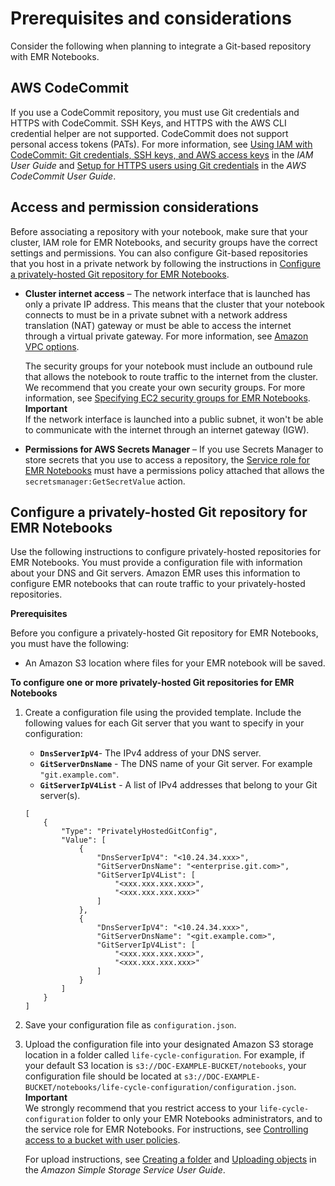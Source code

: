 # Prerequisites and considerations<a name="emr-managed-notebooks-git-considerations"></a>

Consider the following when planning to integrate a Git\-based repository with EMR Notebooks\.

## AWS CodeCommit<a name="code-commit-considerations"></a>

If you use a CodeCommit repository, you must use Git credentials and HTTPS with CodeCommit\. SSH Keys, and HTTPS with the AWS CLI credential helper are not supported\. CodeCommit does not support personal access tokens \(PATs\)\. For more information, see [Using IAM with CodeCommit: Git credentials, SSH keys, and AWS access keys](https://docs.aws.amazon.com/IAM/latest/UserGuide/id_credentials_ssh-keys.html) in the *IAM User Guide* and [Setup for HTTPS users using Git credentials](https://docs.aws.amazon.com/codecommit/latest/userguide/setting-up-gc.html) in the *AWS CodeCommit User Guide*\.

## Access and permission considerations<a name="access-considerations"></a>

Before associating a repository with your notebook, make sure that your cluster, IAM role for EMR Notebooks, and security groups have the correct settings and permissions\. You can also configure Git\-based repositories that you host in a private network by following the instructions in [Configure a privately\-hosted Git repository for EMR Notebooks](#emr-managed-notebooks-private-git-repo)\.
+ **Cluster internet access** – The network interface that is launched has only a private IP address\. This means that the cluster that your notebook connects to must be in a private subnet with a network address translation \(NAT\) gateway or must be able to access the internet through a virtual private gateway\. For more information, see [Amazon VPC options](https://docs.aws.amazon.com/emr/latest/ManagementGuide/emr-clusters-in-a-vpc.html)\.

  The security groups for your notebook must include an outbound rule that allows the notebook to route traffic to the internet from the cluster\. We recommend that you create your own security groups\. For more information, see [Specifying EC2 security groups for EMR Notebooks](https://docs.aws.amazon.com/emr/latest/ManagementGuide/emr-managed-notebooks-security-groups.html)\.
**Important**  
If the network interface is launched into a public subnet, it won't be able to communicate with the internet through an internet gateway \(IGW\)\.
+ **Permissions for AWS Secrets Manager** – If you use Secrets Manager to store secrets that you use to access a repository, the [Service role for EMR Notebooks](emr-managed-notebooks-service-role.md) must have a permissions policy attached that allows the `secretsmanager:GetSecretValue` action\.

## Configure a privately\-hosted Git repository for EMR Notebooks<a name="emr-managed-notebooks-private-git-repo"></a>

Use the following instructions to configure privately\-hosted repositories for EMR Notebooks\. You must provide a configuration file with information about your DNS and Git servers\. Amazon EMR uses this information to configure EMR notebooks that can route traffic to your privately\-hosted repositories\.

**Prerequisites**

Before you configure a privately\-hosted Git repository for EMR Notebooks, you must have the following:
+ An Amazon S3 location where files for your EMR notebook will be saved\.

**To configure one or more privately\-hosted Git repositories for EMR Notebooks**

1. Create a configuration file using the provided template\. Include the following values for each Git server that you want to specify in your configuration:
   + **`DnsServerIpV4`**\- The IPv4 address of your DNS server\.
   + **`GitServerDnsName`** \- The DNS name of your Git server\. For example `"git.example.com"`\.
   + **`GitServerIpV4List`** \- A list of IPv4 addresses that belong to your Git server\(s\)\.

   ```
   [
       {
           "Type": "PrivatelyHostedGitConfig",
           "Value": [
               {
                   "DnsServerIpV4": "<10.24.34.xxx>",
                   "GitServerDnsName": "<enterprise.git.com>",
                   "GitServerIpV4List": [
                       "<xxx.xxx.xxx.xxx>",
                       "<xxx.xxx.xxx.xxx>"
                   ]
               },
               {
                   "DnsServerIpV4": "<10.24.34.xxx>",
                   "GitServerDnsName": "<git.example.com>",
                   "GitServerIpV4List": [
                       "<xxx.xxx.xxx.xxx>",
                       "<xxx.xxx.xxx.xxx>"
                   ]
               }
           ]
       }
   ]
   ```

1. Save your configuration file as `configuration.json`\.

1. Upload the configuration file into your designated Amazon S3 storage location in a folder called `life-cycle-configuration`\. For example, if your default S3 location is `s3://DOC-EXAMPLE-BUCKET/notebooks`, your configuration file should be located at `s3://DOC-EXAMPLE-BUCKET/notebooks/life-cycle-configuration/configuration.json`\.
**Important**  
We strongly recommend that you restrict access to your `life-cycle-configuration` folder to only your EMR Notebooks administrators, and to the service role for EMR Notebooks\. For instructions, see [Controlling access to a bucket with user policies](https://docs.aws.amazon.com/AmazonS3/latest/userguide/walkthrough1.html)\.

   For upload instructions, see [Creating a folder](https://docs.aws.amazon.com/AmazonS3/latest/userguide/using-folders.html#create-folder) and [Uploading objects](https://docs.aws.amazon.com/AmazonS3/latest/userguide/upload-objects.html) in the *Amazon Simple Storage Service User Guide*\.